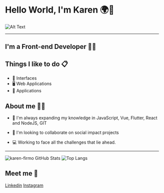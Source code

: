 # Hello World, I'm Karen 🌍👋

![Alt Text](https://o.remove.bg/downloads/51498d28-834e-4f80-81eb-ea01c8db4cf9/21_10_2020_01_51_39-removebg-preview-removebg-preview.png)

---- 

## I'm a Front-end Developer 👩‍💻 

## Things I like to do 📋

- 🎨 Interfaces 
- 🖥 Web Applications
- 📱 Applications

## About me 🙋‍♀️


- 🌱 I'm always expanding my knowledge in JavaScript, Vue, Flutter, React 
   and NodeJS, GIT

- 👯 I'm looking to collaborate on social impact projects

- 💻 Working to face all the challenges that lie ahead.



----
                                
![karen-firmo GitHub Stats](https://github-readme-stats.vercel.app/api?username=karen-firmo&show_icons=true) ![Top Langs](https://github-readme-stats.vercel.app/api/top-langs/?username=karen-firmo&show_icons=true)



## Meet me 💬 

[Linkedin](https://www.linkedin.com/in/ester-karen/Linkedin/)
[Instagram](https://www.instagram.com/esterfirmo_/Instagram)
